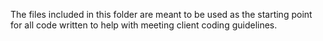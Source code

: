 The files included in this folder are meant to be used  as the starting point for all code written to help with meeting client coding guidelines.
